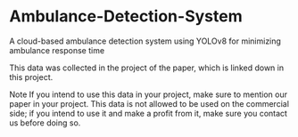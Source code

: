 # Ambulance-Detection-System

A cloud-based ambulance detection system using YOLOv8 for minimizing ambulance response time


This data was collected in the project of the paper, which is linked down in this project.


Note
If you intend to use this data in your project, make sure to mention our paper in your project.
This data is not allowed to be used on the commercial side; if you intend to use it and make a profit from it, make sure you contact us before doing so.

